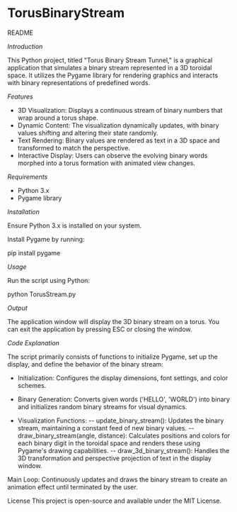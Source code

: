 # TorusBinaryStream

README 

*Introduction*

This Python project, titled "Torus Binary Stream Tunnel," is a graphical application that simulates a binary stream represented in a 3D toroidal space. It utilizes the Pygame library for rendering graphics and interacts with binary representations of predefined words.

*Features*

 - 3D Visualization: Displays a continuous stream of binary numbers that wrap around a torus shape.
 - Dynamic Content: The visualization dynamically updates, with binary values shifting and altering their state randomly.
 - Text Rendering: Binary values are rendered as text in a 3D space and transformed to match the perspective.
 - Interactive Display: Users can observe the evolving binary words morphed into a torus formation with animated view changes.

*Requirements*

 - Python 3.x
 - Pygame library

*Installation*

Ensure Python 3.x is installed on your system.

Install Pygame by running:

pip install pygame

*Usage*

Run the script using Python:

python TorusStream.py

*Output*

The application window will display the 3D binary stream on a torus. You can exit the application by pressing ESC or closing the window.

*Code Explanation*

The script primarily consists of functions to initialize Pygame, set up the display, and define the behavior of the binary stream:

 - Initialization: Configures the display dimensions, font settings, and color schemes.
 - Binary Generation: Converts given words ('HELLO', 'WORLD') into binary and initializes random binary streams for visual dynamics.

- Visualization Functions:
 -- update_binary_stream(): Updates the binary stream, maintaining a constant feed of new binary values.
 -- draw_binary_stream(angle, distance): Calculates positions and colors for each binary digit in the toroidal space and renders these using Pygame's drawing capabilities.
 -- draw_3d_binary_stream(): Handles the 3D transformation and perspective projection of text in the display window.

Main Loop: Continuously updates and draws the binary stream to create an animation effect until terminated by the user.

License
This project is open-source and available under the MIT License.
